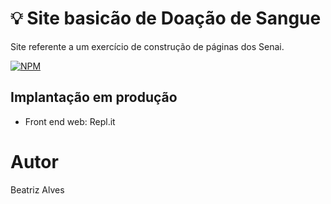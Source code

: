 # :bulb: Site basicão de Doação de Sangue

Site referente a um exercício de construção de páginas dos Senai. 

[![NPM](https://img.shields.io/npm/l/react)](https://github.com/bea3853/Projeto-Atos/blob/master/LICENSE)

  
##  Implantação em produção

- Front end web: Repl.it
  

#  Autor

  

Beatriz Alves
